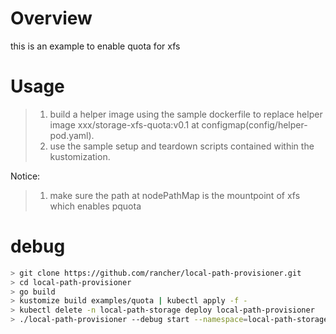 # Overview
this is an example to enable quota for xfs 

# Usage
> 1. build a helper image using the sample dockerfile to replace helper image xxx/storage-xfs-quota:v0.1 at configmap(config/helper-pod.yaml).
> 2. use the sample setup and teardown scripts contained within the kustomization.

Notice:
> 1. make sure the path at nodePathMap is the mountpoint of xfs which enables pquota

# debug
```Bash
> git clone https://github.com/rancher/local-path-provisioner.git
> cd local-path-provisioner
> go build
> kustomize build examples/quota | kubectl apply -f -
> kubectl delete -n local-path-storage deploy local-path-provisioner
> ./local-path-provisioner --debug start --namespace=local-path-storage
```
